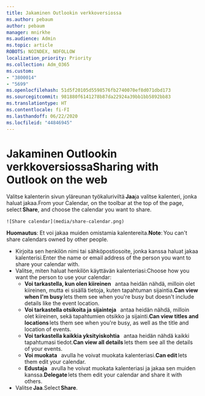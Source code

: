 ```yaml
---
title: Jakaminen Outlookin verkkoversiossa
ms.author: pebaum
author: pebaum
manager: mnirkhe
ms.audience: Admin
ms.topic: article
ROBOTS: NOINDEX, NOFOLLOW
localization_priority: Priority
ms.collection: Adm_O365
ms.custom:
- "3800014"
- "5699"
ms.openlocfilehash: 51d5f20105d5598576fb2740070ef8d071dbd173
ms.sourcegitcommit: 981880f6141278b87da22924a39bb1bb5892bb83
ms.translationtype: HT
ms.contentlocale: fi-FI
ms.lasthandoff: 06/22/2020
ms.locfileid: "44846945"
---
```

# <a name="sharing-with-outlook-on-the-web"></a><span data-ttu-id="1cbc6-102">Jakaminen Outlookin verkkoversiossa</span><span class="sxs-lookup"><span data-stu-id="1cbc6-102">Sharing with Outlook on the web</span></span>

<span data-ttu-id="1cbc6-103">Valitse kalenterin sivun yläreunan työkaluriviltä **Jaa**ja valitse kalenteri, jonka haluat jakaa.</span><span class="sxs-lookup"><span data-stu-id="1cbc6-103">From your Calendar, on the toolbar at the top of the page, select **Share**, and choose the calendar you want to share.</span></span>

    ![Share calendar](media/share-calendar.png)

<span data-ttu-id="1cbc6-104">**Huomautus**: Et voi jakaa muiden omistamia kalentereita.</span><span class="sxs-lookup"><span data-stu-id="1cbc6-104">**Note**: You can't share calendars owned by other people.</span></span>

- <span data-ttu-id="1cbc6-105">Kirjoita sen henkilön nimi tai sähköpostiosoite, jonka kanssa haluat jakaa kalenterisi.</span><span class="sxs-lookup"><span data-stu-id="1cbc6-105">Enter the name or email address of the person you want to share your calendar with.</span></span>
- <span data-ttu-id="1cbc6-106">Valitse, miten haluat henkilön käyttävän kalenteriasi:</span><span class="sxs-lookup"><span data-stu-id="1cbc6-106">Choose how you want the person to use your calendar:</span></span>
    - <span data-ttu-id="1cbc6-107">**Voi tarkastella, kun olen kiireinen**   antaa heidän nähdä, milloin olet kiireinen, mutta ei sisällä tietoja, kuten tapahtuman sijaintia.</span><span class="sxs-lookup"><span data-stu-id="1cbc6-107">**Can view when I'm busy** lets them see when you're busy but doesn't include details like the event location.</span></span>
    - <span data-ttu-id="1cbc6-108">**Voi tarkastella otsikoita ja sijainteja**   antaa heidän nähdä, milloin olet kiireinen, sekä tapahtumien otsikko ja sijainti.</span><span class="sxs-lookup"><span data-stu-id="1cbc6-108">**Can view titles and locations** lets them see when you're busy, as well as the title and location of events.</span></span>
    - <span data-ttu-id="1cbc6-109">**Voi tarkastella kaikkia yksityiskohtia**   antaa heidän nähdä kaikki tapahtumasi tiedot.</span><span class="sxs-lookup"><span data-stu-id="1cbc6-109">**Can view all details** lets them see all the details of your events.</span></span>
    - <span data-ttu-id="1cbc6-110">**Voi muokata**   avulla he voivat muokata kalenteriasi.</span><span class="sxs-lookup"><span data-stu-id="1cbc6-110">**Can edit** lets them edit your calendar.</span></span>
    - <span data-ttu-id="1cbc6-111">**Edustaja**   avulla he voivat muokata kalenteriasi ja jakaa sen muiden kanssa.</span><span class="sxs-lookup"><span data-stu-id="1cbc6-111">**Delegate** lets them edit your calendar and share it with others.</span></span>
- <span data-ttu-id="1cbc6-112">Valitse **Jaa**.</span><span class="sxs-lookup"><span data-stu-id="1cbc6-112">Select **Share**.</span></span>
